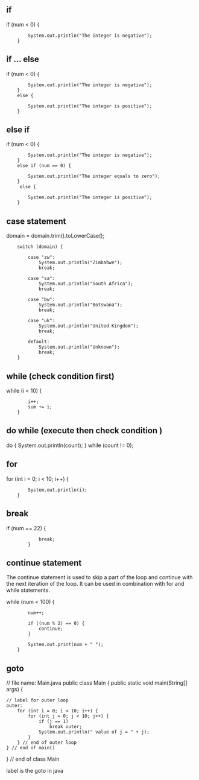 ## if 
if (num < 0) {
            
            System.out.println("The integer is negative");
        }

## if ... else
if (num < 0) {
            
            System.out.println("The integer is negative");
        } 
        else {
            
            System.out.println("The integer is positive");
        }

## else if
if (num < 0) {
            
            System.out.println("The integer is negative");
        } 
        else if (num == 0) {
            
            System.out.println("The integer equals to zero");            
        }
         else {
            
            System.out.println("The integer is positive");
        }


## case statement 
domain = domain.trim().toLowerCase();

        switch (domain) {

            case "zw":
                System.out.println("Zimbabwe");
                break;

            case "sa":
                System.out.println("South Africa");
                break;

            case "bw":
                System.out.println("Botswana");
                break;

            case "uk":
                System.out.println("United Kingdom");
                break;

            default:
                System.out.println("Unknown");
                break;
        }

## while (check condition first)
 while (i < 10) {
            
            i++;
            sum += i;
        }

## do while (execute then check condition )
do {
            System.out.println(count);
        } 
        while (count != 0);


## for 
for (int i = 0; i < 10; i++) {
            
            System.out.println(i);
        }


## break 
  if (num == 22) {
                
                break;
            }

## continue statement 
The continue statement is used to skip a part of the loop and continue with the next iteration of the loop. It can be used in combination with for and while statements. 


while (num < 100) {
            
            num++;

            if ((num % 2) == 0) {
                continue;
            }

            System.out.print(num + " ");
        }

## goto 
// file name: Main.java 
public class Main { 
    public static void main(String[] args) 
    { 
  
    // label for outer loop 
    outer: 
        for (int i = 0; i < 10; i++) { 
            for (int j = 0; j < 10; j++) { 
                if (j == 1) 
                    break outer; 
                System.out.println(" value of j = " + j); 
            } 
        } // end of outer loop 
    } // end of main() 
} // end of class Main 

label is the goto in java 